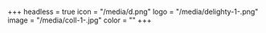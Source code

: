 +++
headless = true
icon = "/media/d.png"
logo = "/media/delighty-1-.png"
image = "/media/coll-1-.jpg"
color = ""
+++
